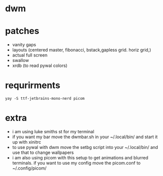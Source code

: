 # dwm

# patches
- vanity gaps
- layouts (centered master, fibonacci, bstack,gapless grid. horiz grid,)
- actual full screen
- swallow
- xrdb (to read pywal colors)

# requrirments

```
yay -S ttf-jetbrains-mono-nerd picom 
```

# extra

- i am using luke smiths st for my terminal
- if you want my bar move the dwmbar.sh in your ~/.local/bin/ and start it up with xinitrc
- to use pywal with dwm move the setbg script into your ~/.local/bin/ and use that to change wallpapers
- i am also using picom with this setup to get animations and blurred terminals. if you want to use my config move the picom.conf to ~/.config/picom/
